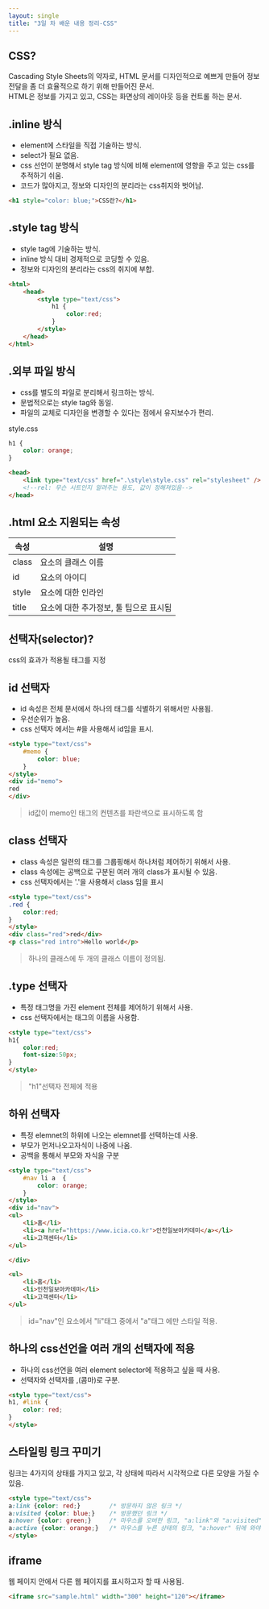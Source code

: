 ```yaml
---
layout: single
title: "3일 차 배운 내용 정리-CSS"
---
```


## CSS?

Cascading Style Sheets의 약자로, HTML 문서를 디자인적으로 예쁘게 만들어 정보 전달을 좀 더 효율적으로 하기 위해 만들어진 문서.\
HTML은 정보를 가지고 있고, CSS는 화면상의 레이아웃 등을 컨트롤 하는 문서.

## .inline 방식

- element에 스타일을 직접 기술하는 방식.
- select가 필요 없음.
- css 선언이 분명해서 style tag 방식에 비해 element에 영향을 주고 있는 css를 추적하기 쉬움.
- 코드가 많아지고, 정보와 디자인의 분리라는 css취지와 벗어남.

```html
<h1 style="color: blue;">CSS란?</h1>
```
## .style tag 방식

- style tag에 기술하는 방식.
- inline 방식 대비 경제적으로 코딩할 수 있음.
- 정보와 디자인의 분리라는 css의 취지에 부합.

```html
<html>
    <head>
        <style type="text/css">
            h1 {
                color:red;
            }
        </style>
    </head>
</html>
```

## .외부 파일 방식

- css를 별도의 파일로 분리해서 링크하는 방식.
- 문법적으로는 style tag와 동일.
- 파일의 교체로 디자인을 변경할 수 있다는 점에서 유지보수가 편리.

style.css
```css
h1 {
    color: orange;
}
```

```html
<head>
    <link type="text/css" href=".\style\style.css" rel="stylesheet" />
    <!--rel: 무슨 시트인지 알려주는 용도, 값이 정해져있음-->
</head>
```

## .html 요소 지원되는 속성

속성|설명
---|---
class|요소의 클래스 이름
id|요소의 아이디
style|요소에 대한 인라인
title|요소에 대한 추가정보, 툴 팁으로 표시됨

## 선택자(selector)?

css의 효과가 적용될 태그를 지정

## id 선택자

- id 속성은 전체 문서에서 하나의 태그를 식별하기 위해서만 사용됨.
- 우선순위가 높음.
- css 선택자 에서는 #을 사용해서 id임을 표시.

```html
<style type="text/css">
    #memo {
        color: blue;
    }
</style>
<div id="memo">
red
</div>
```

>id값이 memo인 태그의 컨텐츠를 파란색으로 표시하도록 함

## class 선택자

- class 속성은 일련의 태그를 그룹핑해서 하나처럼 제어하기 위해서 사용.
- class 속성에는 공백으로 구분된 여러 개의 class가 표시될 수 있음.
- css 선택자에서는 '.'을 사용해서 class 임을 표시

```html
<style type="text/css">
.red {
    color:red;
}
</style>
<div class="red">red</div>
<p class="red intro">Hello world</p>
```

>하나의 클래스에 두 개의 클래스 이름이 정의됨.

## .type 선택자

- 특정 태그명을 가진 element 전체를 제어하기 위해서 사용.
- css 선택자에서는 태그의 이름을 사용함.

```html
<style type="text/css">
h1{
    color:red;
    font-size:50px;
}
</style>
```

>"h1"선택자 전체에 적용

## 하위 선택자

- 특정 elemnet의 하위에 나오는 elemnet를 선택하는데 사용.
- 부모가 먼저나오고자식이 나중에 나옴.
- 공백을 통해서 부모와 자식을 구분

```html
<style type="text/css">
    #nav li a  {
        color: orange;
    }
</style>
<div id="nav">
<ul>
    <li>홈</li>
    <li><a href="https://www.icia.co.kr">인천일보아카데미</a></li>
    <li>고객센터</li>
</ul>

</div>

<ul>
    <li>홈</li>
    <li>인천일보아카데미</li>
    <li>고객센터</li>
</ul>
```

> id="nav"인 요소에서 "li"태그 중에서 "a"태그 에만 스타일 적용.

## 하나의 css선언을 여러 개의 선택자에 적용

- 하나의 css선언을 여러 element selector에 적용하고 싶을 때 사용.
- 선택자와 선택자를 ,(콤마)로 구분.

```html
<style type="text/css">
h1, #link {
    color: red;
}
</style>
```

## 스타일링 링크 꾸미기

링크는 4가지의 상태를 가지고 있고, 각 상태에 따라서 시각적으로 다른 모양을 가질 수 있음.

```html
<style type="text/css">
a:link {color: red;}        /* 방문하지 않은 링크 */
a:visited {color: blue;}    /* 방문했던 링크 */
a:hover {color: green;}     /* 마우스를 오버한 링크, "a:link"와 "a:visited" 뒤에 와야 함*/
a:active {color: orange;}   /* 마우스를 누른 상태의 링크, "a:hover" 뒤에 와야 함 */
</style>
```

## iframe

웹 페이지 안에서 다른 웹 페이지를 표시하고자 할 때 사용됨.

```html
<iframe src="sample.html" width="300" height="120"></iframe>
```
